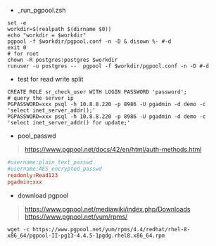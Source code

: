 - _run_pgpool.zsh

```shell
set -e
workdir=$(realpath $(dirname $0))
echo "workdir = $workdir"
pgpool -f $workdir/pgpool.conf -n -D & disown %- #-d
exit 0
# for root
chown -R postgres:postgres $workdir 
runuser -u postgres --  pgpool -f $workdir/pgpool.conf -n -D #-d
```

- test for read write split

```shell
CREATE ROLE sr_check_user WITH LOGIN PASSWORD 'password';
# query the server ip
PGPASSWORD=xxx psql -h 10.8.8.220 -p 8986 -U pgadmin -d demo -c 'select inet_server_addr();'
PGPASSWORD=xxx psql -h 10.8.8.220 -p 8986 -U pgadmin -d demo -c 'select inet_server_addr() for update;'
```

- pool_passwd
> https://www.pgpool.net/docs/42/en/html/auth-methods.html

```conf
#username:plain_text_passwd
#username:AES_encrypted_passwd
readonly:Read123
pgadmin:xxx
```

- download pgpool
> https://www.pgpool.net/mediawiki/index.php/Downloads
> https://www.pgpool.net/yum/rpms/

```shell
wget -c https://www.pgpool.net/yum/rpms/4.4/redhat/rhel-8-x86_64/pgpool-II-pg13-4.4.5-1pgdg.rhel8.x86_64.rpm
```

